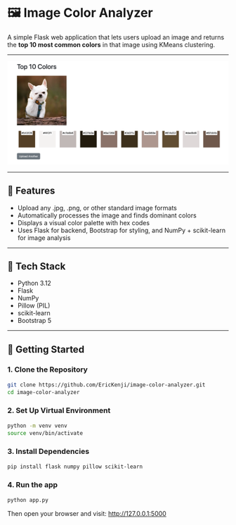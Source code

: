 # 🖼️ Image Color Analyzer

A simple Flask web application that lets users upload an image and returns the **top 10 most common colors** in that image using KMeans clustering.

---
![img.png](img.png)

---

## 📸 Features

- Upload any .jpg, .png, or other standard image formats
- Automatically processes the image and finds dominant colors
- Displays a visual color palette with hex codes
- Uses Flask for backend, Bootstrap for styling, and NumPy + scikit-learn for image analysis

---

## 🧰 Tech Stack

- Python 3.12
- Flask
- NumPy
- Pillow (PIL)
- scikit-learn
- Bootstrap 5

---

## 🚀 Getting Started

### 1. Clone the Repository

```bash
git clone https://github.com/EricKenji/image-color-analyzer.git
cd image-color-analyzer
```

### 2. Set Up Virtual Environment
```bash
python -m venv venv
source venv/bin/activate  
```

### 3. Install Dependencies
```bash
pip install flask numpy pillow scikit-learn
```

### 4. Run the app
```bash
python app.py
```

Then open your browser and visit:
http://127.0.0.1:5000